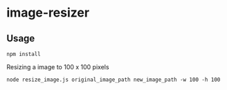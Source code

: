 image-resizer
=============

## Usage

```
npm install
```

Resizing a image to 100 x 100 pixels
```
node resize_image.js original_image_path new_image_path -w 100 -h 100
```
